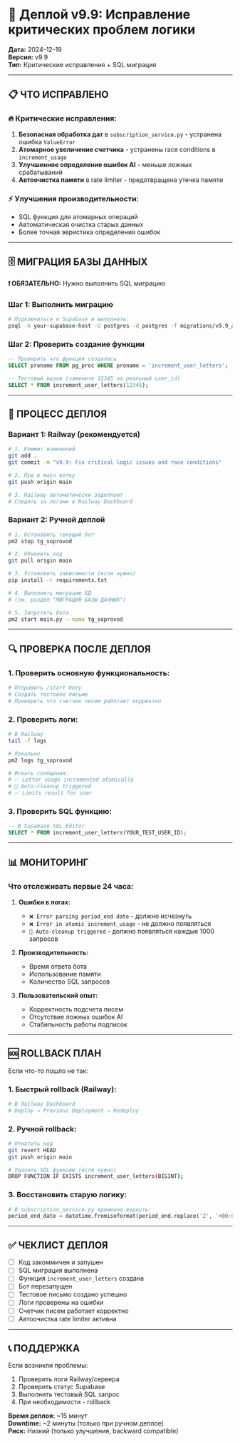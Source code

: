 # 🚀 Деплой v9.9: Исправление критических проблем логики

**Дата:** 2024-12-19  
**Версия:** v9.9  
**Тип:** Критические исправления + SQL миграция  

---

## **📋 ЧТО ИСПРАВЛЕНО**

### **🔥 Критические исправления:**
1. **Безопасная обработка дат** в `subscription_service.py` - устранена ошибка `ValueError`
2. **Атомарное увеличение счетчика** - устранены race conditions в `increment_usage`
3. **Улучшенное определение ошибок AI** - меньше ложных срабатываний
4. **Автоочистка памяти** в rate limiter - предотвращена утечка памяти

### **⚡ Улучшения производительности:**
- SQL функция для атомарных операций
- Автоматическая очистка старых данных
- Более точная эвристика определения ошибок

---

## **🗄️ МИГРАЦИЯ БАЗЫ ДАННЫХ**

**❗ ОБЯЗАТЕЛЬНО:** Нужно выполнить SQL миграцию

### **Шаг 1: Выполнить миграцию**
```bash
# Подключиться к Supabase и выполнить:
psql -h your-supabase-host -U postgres -d postgres -f migrations/v9.9_atomic_increment.sql
```

### **Шаг 2: Проверить создание функции**
```sql
-- Проверить что функция создалась
SELECT proname FROM pg_proc WHERE proname = 'increment_user_letters';

-- Тестовый вызов (замените 12345 на реальный user_id)
SELECT * FROM increment_user_letters(12345);
```

---

## **🚀 ПРОЦЕСС ДЕПЛОЯ**

### **Вариант 1: Railway (рекомендуется)**

```bash
# 1. Коммит изменений
git add .
git commit -m "v9.9: Fix critical logic issues and race conditions"

# 2. Пуш в main ветку
git push origin main

# 3. Railway автоматически задеплоит
# Следить за логами в Railway Dashboard
```

### **Вариант 2: Ручной деплой**

```bash
# 1. Остановить текущий бот
pm2 stop tg_soprovod

# 2. Обновить код
git pull origin main

# 3. Установить зависимости (если нужно)
pip install -r requirements.txt

# 4. Выполнить миграцию БД
# (см. раздел "МИГРАЦИЯ БАЗЫ ДАННЫХ")

# 5. Запустить бота
pm2 start main.py --name tg_soprovod
```

---

## **🔍 ПРОВЕРКА ПОСЛЕ ДЕПЛОЯ**

### **1. Проверить основную функциональность:**
```bash
# Отправить /start боту
# Создать тестовое письмо
# Проверить что счетчик писем работает корректно
```

### **2. Проверить логи:**
```bash
# В Railway
tail -f logs

# Локально
pm2 logs tg_soprovod

# Искать сообщения:
# ✅ Letter usage incremented atomically
# 🧹 Auto-cleanup triggered
# ✅ Limits result for user
```

### **3. Проверить SQL функцию:**
```sql
-- В Supabase SQL Editor
SELECT * FROM increment_user_letters(YOUR_TEST_USER_ID);
```

---

## **📊 МОНИТОРИНГ**

### **Что отслеживать первые 24 часа:**

1. **Ошибки в логах:**
   - `❌ Error parsing period_end date` - должно исчезнуть
   - `❌ Error in atomic increment_usage` - не должно появляться
   - `🧹 Auto-cleanup triggered` - должно появляться каждые 1000 запросов

2. **Производительность:**
   - Время ответа бота
   - Использование памяти
   - Количество SQL запросов

3. **Пользовательский опыт:**
   - Корректность подсчета писем
   - Отсутствие ложных ошибок AI
   - Стабильность работы подписок

---

## **🆘 ROLLBACK ПЛАН**

Если что-то пошло не так:

### **1. Быстрый rollback (Railway):**
```bash
# В Railway Dashboard
# Deploy → Previous Deployment → Redeploy
```

### **2. Ручной rollback:**
```bash
# Откатить код
git revert HEAD
git push origin main

# Удалить SQL функцию (если нужно)
DROP FUNCTION IF EXISTS increment_user_letters(BIGINT);
```

### **3. Восстановить старую логику:**
```python
# В subscription_service.py временно вернуть:
period_end_date = datetime.fromisoformat(period_end.replace('Z', '+00:00')).date()
```

---

## **✅ ЧЕКЛИСТ ДЕПЛОЯ**

- [ ] Код закоммичен и запушен
- [ ] SQL миграция выполнена
- [ ] Функция `increment_user_letters` создана
- [ ] Бот перезапущен
- [ ] Тестовое письмо создано успешно
- [ ] Логи проверены на ошибки
- [ ] Счетчик писем работает корректно
- [ ] Автоочистка rate limiter активна

---

## **📞 ПОДДЕРЖКА**

Если возникли проблемы:
1. Проверить логи Railway/сервера
2. Проверить статус Supabase
3. Выполнить тестовый SQL запрос
4. При необходимости - rollback

**Время деплоя:** ~15 минут  
**Downtime:** ~2 минуты (только при ручном деплое)  
**Риск:** Низкий (только улучшения, backward compatible) 